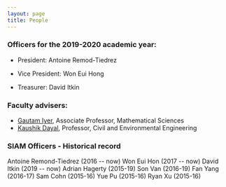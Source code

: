 ```yaml
---
layout: page
title: People
---
```

### Officers for the 2019-2020 academic year:

+ President: Antoine Remod-Tiedrez

+ Vice President: Won Eui Hong

+ Treasurer: David Itkin

### Faculty advisers:
+ [Gautam Iyer](http://www.math.cmu.edu/~gautam/), Associate Professor, Mathematical Sciences
+ [Kaushik Dayal](https://sites.google.com/site/kaushikdayal/), Professor, Civil and Environmental Engineering

### SIAM Officers - Historical record
Antoine Remond-Tiedrez (2016 -- now)
Won Eui Hon (2017 -- now)
David Itkin (2019 -- now)
Adrian Hagerty (2015-19)
Son Van (2016-19)
Fan Yang (2016-17)
Sam Cohn (2015-16)
Yue Pu (2015-16)
Ryan Xu (2015-16)
